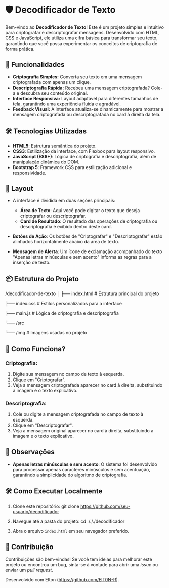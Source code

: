# 🛡️ Decodificador de Texto

Bem-vindo ao **Decodificador de Texto**! Este é um projeto simples e intuitivo para criptografar e descriptografar mensagens. Desenvolvido com HTML, CSS e JavaScript, ele utiliza uma cifra básica para transformar seu texto, garantindo que você possa experimentar os conceitos de criptografia de forma prática.

## 🚀 Funcionalidades

- **Criptografia Simples:** Converta seu texto em uma mensagem criptografada com apenas um clique.
- **Descriptografia Rápida:** Recebeu uma mensagem criptografada? Cole-a e descubra seu conteúdo original.
- **Interface Responsiva:** Layout adaptável para diferentes tamanhos de tela, garantindo uma experiência fluida e agradável.
- **Feedback Visual:** A interface atualiza-se dinamicamente para mostrar a mensagem criptografada ou descriptografada no card à direita da tela.

## 🛠️ Tecnologias Utilizadas

- **HTML5**: Estrutura semântica do projeto.
- **CSS3**: Estilização da interface, com Flexbox para layout responsivo.
- **JavaScript (ES6+)**: Lógica de criptografia e descriptografia, além de manipulação dinâmica do DOM.
- **Bootstrap 5**: Framework CSS para estilização adicional e responsividade.

## 🎨 Layout

- A interface é dividida em duas seções principais:
  - **Área de Texto**: Aqui você pode digitar o texto que deseja criptografar ou descriptografar.
  - **Card de Resultado**: O resultado das operações de criptografia ou descriptografia é exibido dentro deste card.

- **Botões de Ação**: Os botões de "Criptografar" e "Descriptografar" estão alinhados horizontalmente abaixo da área de texto.

- **Mensagem de Alerta**: Um ícone de exclamação acompanhado do texto "Apenas letras minúsculas e sem acento" informa as regras para a inserção de texto.

## 📦 Estrutura do Projeto

/decodificador-de-texto
│
├──  index.html # Estrutura principal do projeto

├──  index.css # Estilos personalizados para a interface

├──  main.js # Lógica de criptografia e descriptografia

└──  /src

└──  /img # Imagens usadas no projeto


## 🔑 Como Funciona?

### Criptografia:
1. Digite sua mensagem no campo de texto à esquerda.
2. Clique em "Criptografar".
3. Veja a mensagem criptografada aparecer no card à direita, substituindo a imagem e o texto explicativo.

### Descriptografia:
1. Cole ou digite a mensagem criptografada no campo de texto à esquerda.
2. Clique em "Descriptografar".
3. Veja a mensagem original aparecer no card à direita, substituindo a imagem e o texto explicativo.

## 📝 Observações

- **Apenas letras minúsculas e sem acento**: O sistema foi desenvolvido para processar apenas caracteres minúsculos e sem acentuação, garantindo a simplicidade do algoritmo de criptografia.

## 🛠️ Como Executar Localmente

1. Clone este repositório:
git clone https://github.com/seu-usuario/decodificador

2. Navegue até a pasta do projeto:
cd ./././decodificador

3. Abra o arquivo `index.html` em seu navegador preferido.

## 🤝 Contribuição

Contribuições são bem-vindas! Se você tem ideias para melhorar este projeto ou encontrou um bug, sinta-se à vontade para abrir uma *issue* ou enviar um *pull request*.



Desenvolvido com Elton (https://github.com/ElT0N-R).
